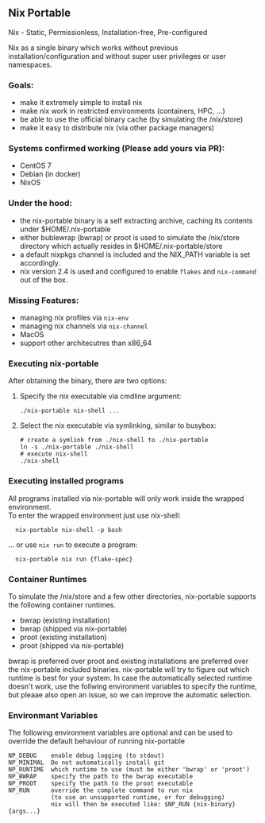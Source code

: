 ## Nix Portable
Nix - Static, Permissionless, Installation-free, Pre-configured

Nix as a single binary which works without previous installation/configuration and without super user privileges or user namespaces.

### Goals:
  - make it extremely simple to install nix
  - make nix work in restricted environments (containers, HPC, ...)
  - be able to use the official binary cache (by simulating the /nix/store)
  - make it easy to distribute nix (via other package managers)

### Systems confirmed working (Please add yours via PR):
  - CentOS 7
  - Debian (in docker)
  - NixOS

### Under the hood:
  - the nix-portable binary is a self extracting archive, caching its contents under $HOME/.nix-portable
  - either bublewrap (bwrap) or proot is used to simulate the /nix/store directory which actually resides in $HOME/.nix-portable/store
  - a default nixpkgs channel is included and the NIX_PATH variable is set accordingly.
  - nix version 2.4 is used and configured to enable `flakes` and `nix-command` out of the box.


### Missing Features:
  - managing nix profiles via `nix-env`
  - managing nix channels via `nix-channel`
  - MacOS
  - support other architecutres than x86_64 


### Executing nix-portable
After obtaining the binary, there are two options:
1. Specify the nix executable via cmdline argument:
    ```
    ./nix-portable nix-shell ...
    ```
1. Select the nix executable via symlinking, similar to busybox:
    ```
    # create a symlink from ./nix-shell to ./nix-portable
    ln -s ./nix-portable ./nix-shell
    # execute nix-shell
    ./nix-shell
    ```

### Executing installed programs
All programs installed via nix-portable will only work inside the wrapped environment.  
To enter the wrapped environment just use nix-shell:
```
  nix-portable nix-shell -p bash
```

... or use `nix run` to execute a program:
```
  nix-portable nix run {flake-spec}
```

### Container Runtimes
To simulate the /nix/store and a few other directories, nix-portable supports the following container runtimes.
  - bwrap (existing installation)
  - bwrap (shipped via nix-portable)
  - proot (existing installation)
  - proot (shipped via nix-portable)

bwrap is preferred over proot and existing installations are preferred over the nix-portable included binaries.
nix-portable will try to figure out which runtime is best for your system.
In case the automatically selected runtime doesn't work, use the follwing environment variables to specify the runtime, but pleaae also open an issue, so we can improve the automatic selection.

### Environmant Variables
The following environment variables are optional and can be used to override the default behaviour of running nix-portable
```
NP_DEBUG    enable debug logging (to stdout)
NP_MINIMAL  Do not automatically install git
NP_RUNTIME  which runtime to use (must be either 'bwrap' or 'proot') 
NP_BWRAP    specify the path to the bwrap executable
NP_PROOT    specify the path to the proot executable
NP_RUN      override the complete command to run nix
            (to use an unsupported runtime, or for debugging)
            nix will then be executed like: $NP_RUN {nix-binary} {args...}
          
```
